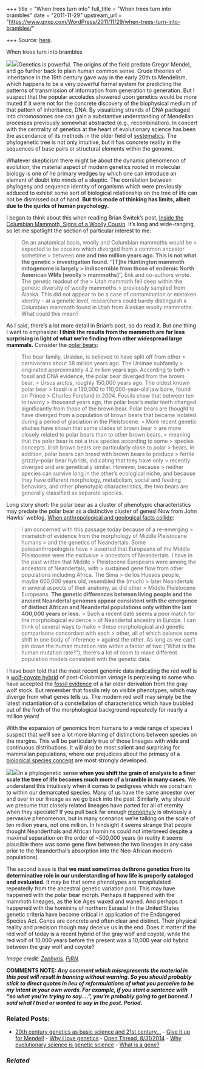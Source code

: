 +++
title = "When trees turn into"
full_title = "When trees turn into brambles"
date = "2011-11-29"
upstream_url = "https://www.gnxp.com/WordPress/2011/11/29/when-trees-turn-into-brambles/"

+++
Source: [here](https://www.gnxp.com/WordPress/2011/11/29/when-trees-turn-into-brambles/).

When trees turn into brambles

[![](https://i0.wp.com/blogs.discovermagazine.com/gnxp/files/2011/11/DNA_orbit_animated_static_thumb.jpg?resize=366%2C268)![](https://i0.wp.com/blogs.discovermagazine.com/gnxp/files/2011/11/DNA_orbit_animated_static_thumb.jpg?resize=366%2C268)](https://i0.wp.com/blogs.discovermagazine.com/gnxp/files/2011/11/DNA_orbit_animated_static_thumb.jpg)Genetics is powerful. The origins of the field predate Gregor Mendel, and go further back to plain human common sense. Crude theories of inheritance in the 19th century gave way in the early 20th to Mendelism, which happens to be a very powerful formal system for predicting the patterns of transmission of information from generation to generation. But I suspect that the popular accolades showered upon genetics would be more muted if it were not for the concrete discovery of the biophysical medium of that pattern of inheritance, DNA. By visualizing strands of DNA packaged into chromosomes one can gain a substantive understanding of Mendelian processes previously somewhat abstracted (e.g., recombination). In concert with the centrality of genetics at the heart of evolutionary science has been the ascendance of its methods in the older field of [systematics](https://en.wikipedia.org/wiki/Systematics). The phylogenetic tree is not only intuitive, but it has concrete reality in the sequences of base pairs or structural elements within the genome.

Whatever skepticism there might be about the dynamic phenomenon of evolution, the material aspect of modern genetics rooted in molecular biology is one of he primary wedges by which one can introduce an element of doubt into minds of a skeptic. The correlation between phylogeny and sequence identity of organisms which were previously adduced to exhibit some sort of biological relationship on the tree of life can not be dismissed out of hand. **But this mode of thinking has limits, albeit due to the quirks of human psychology.**

  
I began to think about this when reading Brian Switek’s post, [Inside the Columbian Mammoth, Signs of a Woolly Cousin](http://www.wired.com/wiredscience/2011/11/inside-the-columbian-mammoth-signs-of-a-woolly-cousin/). It’s long and wide-ranging, so let me spotlight the section of particular interest to me:

> On an anatomical basis, woolly and Columbian mammoths would be > expected to be cousins which diverged from a common ancestor sometime > between **one and two million years ago. This is not what the genetic > investigation found. “\[T\]he Huntington mammoth mitogenome is largely > indiscernible from those of endemic North American WMs \[woolly > mammoths\]”,** Enk and co-authors wrote. The genetic readout of the > Utah mammoth fell deep within the genetic diversity of woolly mammoths > previously sampled from Alaska. This did not appear to be a case of contamination or mistaken identity – at a genetic level, researchers could barely distinguish a Columbian mammoth found in Utah from Alaskan woolly mammoths. What could this mean?

As I said, there’s a lot more detail in Brian’s post, so do read it. But one thing I want to emphasize: **I think the results from the mammoth are far less surprising in light of what we’re finding from other widespread large mammals.** Consider the [polar bears](https://en.wikipedia.org/wiki/Polar_bear#Taxonomy_and_evolution):

> The bear family, Ursidae, is believed to have split off from other > carnivorans about 38 million years ago. The Ursinae subfamily > originated approximately 4.2 million years ago. According to both > fossil and DNA evidence, the polar bear diverged from the brown bear, > Ursus arctos, roughly 150,000 years ago. The oldest known polar bear > fossil is a 130,000 to 110,000-year-old jaw bone, found on Prince > Charles Foreland in 2004. Fossils show that between ten to twenty > thousand years ago, the polar bear’s molar teeth changed significantly from those of the brown bear. Polar bears are thought to have diverged from a population of brown bears that became isolated during a period of glaciation in the Pleistocene. >
> More recent genetic studies have shown that some clades of brown bear > are more closely related to polar bears than to other brown bears, > meaning that the polar bear is not a true species according to some > species concepts. Irish brown bears are particularly close to polar > bears. In addition, polar bears can breed with brown bears to produce > fertile grizzly–polar bear hybrids, indicating that they have only > recently diverged and are genetically similar. However, because > neither species can survive long in the other’s ecological niche, and because they have different morphology, metabolism, social and feeding behaviors, and other phenotypic characteristics, the two bears are generally classified as separate species.

Long story short: the polar bear as a cluster of phenotypic characteristics may predate the polar bear as a distinctive cluster of genes! Now from John Hawks’ weblog, [When anthropological and geological facts collide](http://johnhawks.net/weblog/topics/phylogeny/weidenreich-anthropological-geological-facts-2011.html):

> I am concerned with this passage today because of a re-emerging > mismatch of evidence from the morphology of Middle Pleistocene humans > and the genetics of Neandertals. Some paleoanthropologists have > asserted that Europeans of the Middle Pleistocene were the exclusive > ancestors of Neandertals. I have in the past written that Middle > Pleistocene Europeans were among the ancestors of Neandertals, with > sustained gene flow from other populations including Africa. The Sima > de los Huesos people, maybe 600,000 years old, resembled the (much) > later Neandertals in several aspects of their anatomy, as did other > Middle Pleistocene Europeans. **The genetic differences between living people and the ancient Neandertal genomes appear consistent with the emergence of distinct African and Neandertal populations only within the last 400,000 years or less.** >
> Such a recent date seems a poor match for the morphological evidence > of Neandertal ancestry in Europe. I can think of several ways to make > these morphological and genetic comparisons concordant with each > other, all of which balance some shift in one body of inference > against the other. As long as we can’t pin down the human mutation rate within a factor of two (“What is the human mutation rate?”), there’s a lot of room to make different population models consistent with the genetic data.

I have been told that the most recent genomic data indicating the red wolf is a [wolf-coyote hybrid](http://blogs.discovermagazine.com/gnxp/2011/11/dont-hate-the-hybrid/) of post-Colubmian vintage is perplexing to some who have accepted the [fossil evidence](https://en.wikipedia.org/wiki/Red_wolf#Fossil_and_historic_record) of a far older derivation from the gray wolf stock. But remember that fossils rely on visible phenotypes, which may diverge from what genes tells us. The modern red wolf may simply be the latest instantiation of a constellation of characteristics which have bubbled out of the froth of the morphological background repeatedly for nearly a million years!

With the expansion of genomics from humans to a wide range of species I suspect that we’ll see a lot more blurring of distinctions between species on the margins. This will be particularly true of those lineages with wide and continuous distributions. It will also be most salient and surprising for mammalian populations, where our prejudices about the primacy of a [biological species concept](http://www.blackwellpublishing.com/ridley/a-z/Biological_species_concept.asp) are most strongly developed.

[![](https://i0.wp.com/blogs.discovermagazine.com/gnxp/files/2011/11/phylonet-300x221.jpg?resize=300%2C221)![](https://i0.wp.com/blogs.discovermagazine.com/gnxp/files/2011/11/phylonet-300x221.jpg?resize=300%2C221)](https://i0.wp.com/blogs.discovermagazine.com/gnxp/files/2011/11/phylonet.jpg)In a phylogenetic sense **when you shift the grain of analysis to a finer scale the tree of life becomes much more of a bramble in many cases.** We understand this intuitively when it comes to pedigrees which we constrain to within our demarcated species. Many of us have the same ancestor over and over in our lineage as we go back into the past. Similarly, why should we presume that closely related lineages have parted for all of eternity when they speciate? If you pull back far enough [monophyly](https://en.wikipedia.org/wiki/Monophyly) is obviously a pervasive phenomenon, but in many scenarios we’re talking on the scale of ten million years, not one million. In hindsight it seems strange that people thought Neanderthals and African hominins could not interbreed despite a maximal separation on the order of \~500,000 years (in reality it seems plausible there was some gene flow between the two lineages in any case prior to the Neanderthal’s absorption into the Neo-African modern populations).

The second issue is that **we must sometimes dethrone genetics from its determinative role in our understanding of how life is properly cataloged and evaluated.** It may be that some phenotypes are recapitulated repeatedly from the ancestral genetic variation pool. This may have happened with the polar bear morph. Perhaps it happened with the mammoth lineages, as the Ice Ages waxed and waned. And perhaps it happened with the hominins of northern Eurasia! In the United States genetic criteria have become critical in application of the Endangered Species Act. Genes are concrete and often clear and distinct. Their physical reality and precision though may deceive us in the end. Does it matter if the red wolf of today is a recent hybrid of the gray wolf and coyote, while the red wolf of 10,000 years before the present was a 10,000 year old hybrid between the gray wolf and coyote?

*Image credit: [Zephyris](https://en.wikipedia.org/wiki/User:Zephyris), [PIRN](http://www.engr.uconn.edu/~ywu/PIRN.html).*

**COMMENTS NOTE: *Any comment which misrepresents the material in this post will result in banning without warning. So you should probably stick to direct quotes in lieu of reformulations of what you perceive to be my intent in your own words. For example, if you start a sentence with “so what you’re trying to say….”, you’re probably going to get banned. I said what I tried or wanted to say in the post. Period*.**

### Related Posts:

- [20th century genetics as basic science and 21st
  century…](https://www.gnxp.com/WordPress/2020/08/30/20th-century-genetics-as-basic-science-and-21st-century-genetics-as-basic-and-applied/) - [Give it up for
  Mendel!](https://www.gnxp.com/WordPress/2006/02/17/give-it-up-for-mendel/) - [Why I love
  genetics](https://www.gnxp.com/WordPress/2013/10/07/why-i-love-genetics/) - [Open Thread,
  8/31/2014](https://www.gnxp.com/WordPress/2014/08/31/open-thread-8312014/) - [Why evolutionary science is genetic
  science](https://www.gnxp.com/WordPress/2015/04/04/why-evolutionary-science-is-genetic-science/) - [What is a
  gene?](https://www.gnxp.com/WordPress/2006/05/27/what-is-a-gene/)

### *Related*

[](https://www.addtoany.com/add_to/facebook?linkurl=https%3A%2F%2Fwww.gnxp.com%2FWordPress%2F2011%2F11%2F29%2Fwhen-trees-turn-into-brambles%2F&linkname=When%20trees%20turn%20into%20brambles "Facebook")[](https://www.addtoany.com/add_to/twitter?linkurl=https%3A%2F%2Fwww.gnxp.com%2FWordPress%2F2011%2F11%2F29%2Fwhen-trees-turn-into-brambles%2F&linkname=When%20trees%20turn%20into%20brambles "Twitter")[](https://www.addtoany.com/add_to/email?linkurl=https%3A%2F%2Fwww.gnxp.com%2FWordPress%2F2011%2F11%2F29%2Fwhen-trees-turn-into-brambles%2F&linkname=When%20trees%20turn%20into%20brambles "Email")[](https://www.addtoany.com/share)
